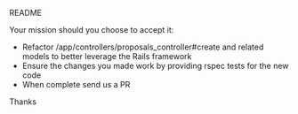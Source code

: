 README

Your mission should you choose to accept it:

* Refactor /app/controllers/proposals_controller#create and related models to better leverage the Rails framework
* Ensure the changes you made work by providing rspec tests for the new code
* When complete send us a PR

Thanks


